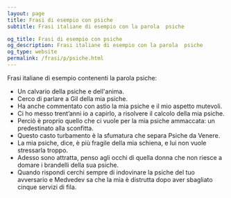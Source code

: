 ```yaml
---
layout: page
title: Frasi di esempio con psiche 
subtitle: Frasi italiane di esempio con la parola  psiche

og_title: Frasi di esempio con psiche 
og_description: Frasi italiane di esempio con la parola  psiche
og_type: website
permalink: /frasi/p/psiche.html
---
```


Frasi italiane di esempio contenenti la parola psiche:


- Un calvario della psiche e dell'anima.
- Cerco di parlare a Gil della mia psiche.
- Ha anche commentato con astio la mia psiche e il mio aspetto mutevoli.
- Ci ho messo trent’anni io a capirlo, a risolvere il calcolo della mia psiche.
- Perciò è proprio quello che ci vuole per la mia psiche ammaccata: un predestinato alla sconfitta.
- Questo casto turbamento è la sfumatura che separa Psiche da Venere.
- La mia psiche, dice, è più fragile della mia schiena, e lui non vuole stressarla troppo.
- Adesso sono attratta, penso agli occhi di quella donna che non riesce a domare i brandelli della sua psiche.
- Quando rispondi cerchi sempre di indovinare la psiche del tuo avversario e Medvedev sa che la mia è distrutta dopo aver sbagliato cinque servizi di fila.
